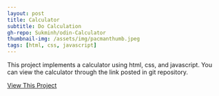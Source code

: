 ```yaml
---
layout: post
title: Calculator
subtitle: Do Calculation
gh-repo: Sukminh/odin-Calculator
thumbnail-img: /assets/img/pacmanthumb.jpeg
tags: [html, css, javascript]
---
```


This project implements a calculator using html, css, and javascript. You can view the calculator through the link posted in git repository.

[View This Project](https://github.com/Sukminh/odin-Calculator)

